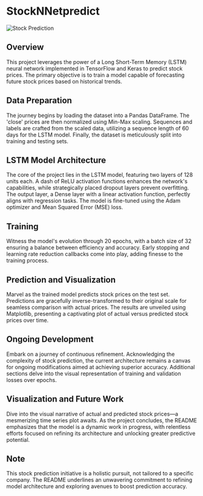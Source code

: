 # StockNNetpredict

![Stock Prediction](./images/x.png)

## Overview
This project leverages the power of a Long Short-Term Memory (LSTM) neural network implemented in TensorFlow and Keras to predict stock prices. The primary objective is to train a model capable of forecasting future stock prices based on historical trends.

## Data Preparation
The journey begins by loading the dataset into a Pandas DataFrame. The 'close' prices are then normalized using Min-Max scaling. Sequences and labels are crafted from the scaled data, utilizing a sequence length of 60 days for the LSTM model. Finally, the dataset is meticulously split into training and testing sets.

## LSTM Model Architecture
The core of the project lies in the LSTM model, featuring two layers of 128 units each. A dash of ReLU activation functions enhances the network's capabilities, while strategically placed dropout layers prevent overfitting. The output layer, a Dense layer with a linear activation function, perfectly aligns with regression tasks. The model is fine-tuned using the Adam optimizer and Mean Squared Error (MSE) loss.

## Training
Witness the model's evolution through 20 epochs, with a batch size of 32 ensuring a balance between efficiency and accuracy. Early stopping and learning rate reduction callbacks come into play, adding finesse to the training process.

## Prediction and Visualization
Marvel as the trained model predicts stock prices on the test set. Predictions are gracefully inverse-transformed to their original scale for seamless comparison with actual prices. The results are unveiled using Matplotlib, presenting a captivating plot of actual versus predicted stock prices over time.

## Ongoing Development
Embark on a journey of continuous refinement. Acknowledging the complexity of stock prediction, the current architecture remains a canvas for ongoing modifications aimed at achieving superior accuracy. Additional sections delve into the visual representation of training and validation losses over epochs.

## Visualization and Future Work
Dive into the visual narrative of actual and predicted stock prices—a mesmerizing time series plot awaits. As the project concludes, the README emphasizes that the model is a dynamic work in progress, with relentless efforts focused on refining its architecture and unlocking greater predictive potential.

## Note
This stock prediction initiative is a holistic pursuit, not tailored to a specific company. The README underlines an unwavering commitment to refining model architecture and exploring avenues to boost prediction accuracy.
